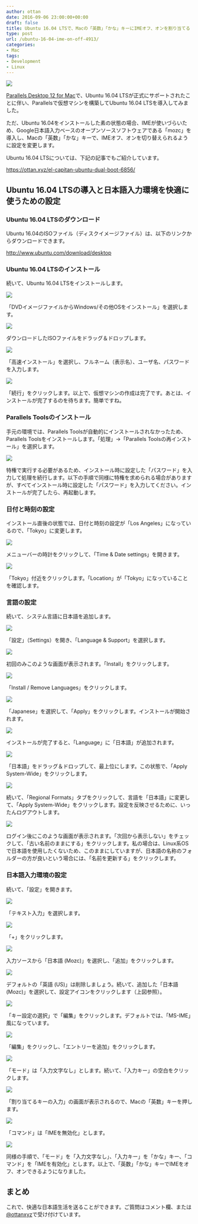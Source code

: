 ```yaml
---
author: ottan
date: 2016-09-06 23:00:00+00:00
draft: false
title: Ubuntu 16.04 LTSで、Macの「英数」「かな」キーにIMEオフ、オンを割り当てる
type: post
url: /ubuntu-16-04-ime-on-off-4913/
categories:
- Mac
tags:
- Development
- Linux
---
```


![](/images/2016/09/160906-57cec060360f9.jpg)






[Parallels Desktop 12 for Mac](http://www.parallels.com/jp/)で、Ubuntu 16.04 LTSが正式にサポートされたことに伴い、Parallelsで仮想マシンを構築してUbuntu 16.04 LTSを導入してみました。





ただ、Ubuntu 16.04をインストールした素の状態の場合、IMEが使いづらいため、Google日本語入力ベースのオープンソースソフトウェアである「mozc」を導入し、Macの「英数」「かな」キーで、IMEオフ、オンを切り替えられるように設定を変更します。





Ubuntu 16.04 LTSについては、下記の記事でもご紹介しています。



https://ottan.xyz/el-capitan-ubuntu-dual-boot-6856/



## Ubuntu 16.04 LTSの導入と日本語入力環境を快適に使うための設定





### Ubuntu 16.04 LTSのダウンロード





Ubuntu 16.04のISOファイル（ディスクイメージファイル）は、以下のリンクからダウンロードできます。



http://www.ubuntu.com/download/desktop



### Ubuntu 16.04 LTSのインストール





続いて、Ubuntu 16.04 LTSをインストールします。





![](/images/2016/09/160906-57cec21bc25a7.png)






「DVDイメージファイルからWindows/その他OSをインストール」を選択します。





![](/images/2016/09/160906-57cec223ed1a2.png)






ダウンロードしたISOファイルをドラッグ＆ドロップします。





![](/images/2016/09/160906-57cec22b0436b.png)






「高速インストール」を選択し、フルネーム（表示名）、ユーザ名、パスワードを入力します。





![](/images/2016/09/160906-57cec230d6707.png)






「続行」をクリックします。以上で、仮想マシンの作成は完了です。あとは、インストールが完了するのを待ちます。簡単ですね。





### Parallels Toolsのインストール





手元の環境では、Parallels Toolsが自動的にインストールされなかったため、Parallels Toolsをインストールします。「処理」→「Parallels Toolsの再インストール」を選択します。





![](/images/2016/09/160906-57cec455066b4.png)






特権で実行する必要があるため、インストール時に設定した「パスワード」を入力して処理を続行します。以下の手順で同様に特権を求められる場合がありますが、すべてインストール時に設定した「パスワード」を入力してください。インストールが完了したら、再起動します。





### 日付と時刻の設定





インストール直後の状態では、日付と時刻の設定が「Los Angeles」になっているので、「Tokyo」に変更します。





![](/images/2016/09/160906-57cec82d26c48.png)






メニューバーの時計をクリックして、「Time & Date settings」を開きます。





![](/images/2016/09/160906-57cec88d09c49.png)






「Tokyo」付近をクリックします。「Location」が「Tokyo」になっていることを確認します。





### 言語の設定





続いて、システム言語に日本語を追加します。





![](/images/2016/09/160906-57cec89be125e.png)






「設定」（Settings）を開き、「Language & Support」を選択します。





![](/images/2016/09/160906-57cec8a2c6115.png)






初回のみこのような画面が表示されます。「Install」をクリックします。





![](/images/2016/09/160906-57cec8a9aee56.png)






「Install / Remove Languages」をクリックします。





![](/images/2016/09/160906-57cec8b01559f.png)






「Japanese」を選択して、「Apply」をクリックします。インストールが開始されます。





![](/images/2016/09/160906-57cec8b683f74.png)






インストールが完了すると、「Language」に「日本語」が追加されます。





![](/images/2016/09/160906-57cec8bd30fab.png)






「日本語」をドラッグ＆ドロップして、最上位にします。この状態で、「Apply System-Wide」をクリックします。





![](/images/2016/09/160906-57cec8c6b5d26.png)






続いて、「Regional Formats」タブをクリックして、言語を「日本語」に変更して、「Apply System-Wide」をクリックします。設定を反映させるために、いったんログアウトします。





![](/images/2016/09/160906-57cec8d8b4e6d.png)






ログイン後にこのような画面が表示されます。「次回から表示しない」をチェックして、「古い名前のままにする」をクリックします。私の場合は、Linux系OSで日本語を使用したくないため、このままにしていますが、日本語の名称のフォルダーの方が良いという場合には、「名前を更新する」をクリックします。





### 日本語入力環境の設定





続いて、「設定」を開きます。





![](/images/2016/09/160906-57cec8e9f23bd.png)






「テキスト入力」を選択します。





![](/images/2016/09/160906-57cec8f14bc0a.png)






「+」をクリックします。





![](/images/2016/09/160906-57cec8fa8d743.png)






入力ソースから「日本語 (Mozc)」を選択し、「追加」をクリックします。





![](/images/2016/09/160906-57cec900b8afb.png)






デフォルトの「英語 (US)」は削除しましょう。続いて、追加した「日本語 (Mozc)」を選択して、設定アイコンをクリックします（上図参照）。





![](/images/2016/09/160906-57cec906d8eed.png)






「キー設定の選択」で「編集」をクリックします。デフォルトでは、「MS-IME」風になっています。





![](/images/2016/09/160906-57cec90d59444.png)






「編集」をクリックし、「エントリーを追加」をクリックします。





![](/images/2016/09/160906-57cec9146bd84.png)






「モード」は「入力文字なし」とします。続いて、「入力キー」の空白をクリックします。





![](/images/2016/09/160906-57cec91a5db3f.png)






「割り当てるキーの入力」の画面が表示されるので、Macの「英数」キーを押します。





![](/images/2016/09/160906-57cec91fe72ba.png)






「コマンド」は「IMEを無効化」とします。





![](/images/2016/09/160906-57cec9261ec01.png)






同様の手順で、「モード」を「入力文字なし」、「入力キー」を「かな」キー、「コマンド」を「IMEを有効化」とします。以上で、「英数」「かな」キーでIMEをオフ、オンできるようになりました。





## まとめ





これで、快適な日本語生活を送ることができます。ご質問はコメント欄、または[@ottanxyz](https://twitter.com/ottanxyz)で受け付けています。
